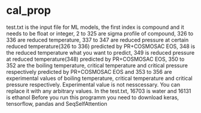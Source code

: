 # cal_prop
test.txt is the input file for ML models, the first index is compound and it needs to be float or integer, 2 to 325 are sigma profile of compound, 326 to 336 are reduced temperature, 337 to 347 are reduced pressure at certain reduced temperature(326 to 336) predicted by PR+COSMOSAC EOS, 348 is the reduced temperature what you want to predict, 349 is reduced pressure at reduced temperature(348) predicted by PR+COSMOSAC EOS, 350 to 352 are the boiling temperature, critical temperature and critical pressure respectively predicted by PR+COSMOSAC EOS and 353 to 356 are experimental values of boiling temperature, critical temperature and critical pressure respectively. Experimental value is not nesscessary. You can replace it with any arbitrary values.
In the test.txt, 16703 is water and 16131 is ethanol
Before you run this programm you need to download keras, tensorflow, pandas and SeqSelfAttention
